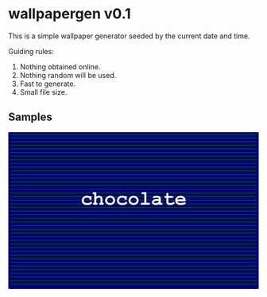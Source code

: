 # wallpapergen v0.1

This is a simple wallpaper generator seeded by the current date and time. 

Guiding rules:
1. Nothing obtained online.
2. Nothing random will be used.
3. Fast to generate.
4. Small file size.

## Samples
![Wallpaper](./out/test.png)
